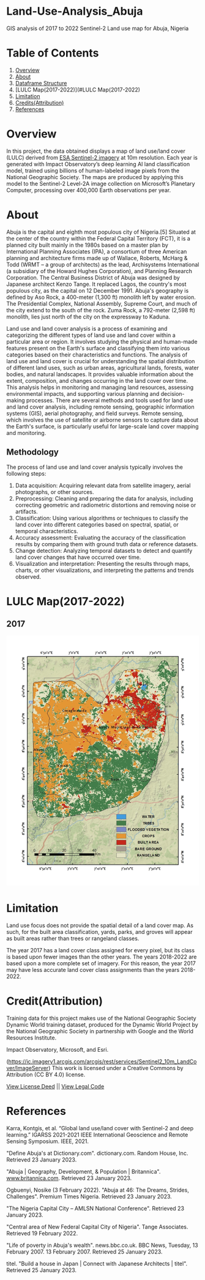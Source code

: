 # Land-Use-Analysis_Abuja
GIS analysis of 2017 to 2022 Sentinel-2 Land use map for Abuja, Nigeria 

# Table of Contents
1. [Overview](#Overview)
2. [About](#About)
3. [Dataframe Structure](#Dataframe-Structure)
4. [LULC Map(2017-2022)](#LULC Map(2017-2022)
5. [Limitation](#Limitation)
6. [Credits(Attribution)](#Credits(Attribution))
7. [References](#References)


 # Overview
In this project, the data obtained displays a map of land use/land cover (LULC) derived from [ESA Sentinel-2 imagery](https://livingatlas.arcgis.com/landcoverexplorer/#mapCenter=-83.21%2C34.332%2C4&mode=step&timeExtent=2017%2C2021&year=2017&downloadMode=true) at 10m resolution. Each year is generated with Impact Observatory’s deep learning AI land classification model, trained using billions of human-labeled image pixels from the National Geographic Society. The maps are produced by applying this model to the Sentinel-2 Level-2A image collection on Microsoft’s Planetary Computer, processing over 400,000 Earth observations per year.

# About
Abuja is the capital and eighth most populous city of Nigeria.[5] Situated at the center of the country within the Federal Capital Territory (FCT), it is a planned city built mainly in the 1980s based on a master plan by International Planning Associates (IPA), a consortium of three American planning and architecture firms made up of Wallace, Roberts, McHarg & Todd (WRMT – a group of architects) as the lead, Archisystems International (a subsidiary of the Howard Hughes Corporation), and Planning Research Corporation. The Central Business District of Abuja was designed by Japanese architect Kenzo Tange. It replaced Lagos, the country's most populous city, as the capital on 12 December 1991.
Abuja's geography is defined by Aso Rock, a 400-meter (1,300 ft) monolith left by water erosion. The Presidential Complex, National Assembly, Supreme Court, and much of the city extend to the south of the rock. Zuma Rock, a 792-meter (2,598 ft) monolith, lies just north of the city on the expressway to Kaduna.

Land use and land cover analysis is a process of examining and categorizing the different types of land use and land cover within a particular area or region. It involves studying the physical and human-made features present on the Earth's surface and classifying them into various categories based on their characteristics and functions.
The analysis of land use and land cover is crucial for understanding the spatial distribution of different land uses, such as urban areas, agricultural lands, forests, water bodies, and natural landscapes. It provides valuable information about the extent, composition, and changes occurring in the land cover over time. This analysis helps in monitoring and managing land resources, assessing environmental impacts, and supporting various planning and decision-making processes.
There are several methods and tools used for land use and land cover analysis, including remote sensing, geographic information systems (GIS), aerial photography, and field surveys. Remote sensing, which involves the use of satellite or airborne sensors to capture data about the Earth's surface, is particularly useful for large-scale land cover mapping and monitoring.

## Methodology
The process of land use and land cover analysis typically involves the following steps:

1. Data acquisition: Acquiring relevant data from satellite imagery, aerial photographs, or other sources.
2. Preprocessing: Cleaning and preparing the data for analysis, including correcting geometric and radiometric distortions and removing noise or artifacts.
3. Classification: Using various algorithms or techniques to classify the land cover into different categories based on spectral, spatial, or temporal characteristics.
4. Accuracy assessment: Evaluating the accuracy of the classification results by comparing them with ground truth data or reference datasets.
5. Change detection: Analyzing temporal datasets to detect and quantify land cover changes that have occurred over time.
6. Visualization and interpretation: Presenting the results through maps, charts, or other visualizations, and interpreting the patterns and trends observed.



# LULC Map(2017-2022)
## 2017
![LULC 2017](Abuja_LULC_2017.jpg)

# Limitation
Land use focus does not provide the spatial detail of a land cover map. As such, for the built area classification, yards, parks, and groves will appear as built areas rather than trees or rangeland classes.

The year 2017 has a land cover class assigned for every pixel, but its class is based upon fewer images than the other years. The years 2018-2022 are based upon a more complete set of imagery. For this reason, the year 2017 may have less accurate land cover class assignments than the years 2018-2022.


# Credit(Attribution)
Training data for this project makes use of the National Geographic Society Dynamic World training dataset, produced for the Dynamic World Project by the National Geographic Society in partnership with Google and the World Resources Institute.

Impact Observatory, Microsoft, and Esri.

(https://ic.imagery1.arcgis.com/arcgis/rest/services/Sentinel2_10m_LandCover/ImageServer)
This work is licensed under a Creative Commons by Attribution (CC BY 4.0) license.

[View License Deed](https://creativecommons.org/licenses/by/4.0/) || [View Legal Code](https://creativecommons.org/licenses/by/4.0/legalcode)


# References
Karra, Kontgis, et al. “Global land use/land cover with Sentinel-2 and deep learning.” IGARSS 2021-2021 IEEE International Geoscience and Remote Sensing Symposium. IEEE, 2021.

"Define Abuja's at Dictionary.com". dictionary.com. Random House, Inc. Retrieved 23 January 2023.

"Abuja | Geography, Development, & Population | Britannica". www.britannica.com. Retrieved 23 January 2023.

Ogbuenyi, Nosike (3 February 2022). "Abuja at 46: The Dreams, Strides, Challenges". Premium Times Nigeria. Retrieved 23 January 2023.

"The Nigeria Capital City – AMLSN National Conference". Retrieved 23 January 2023.

"Central area of New Federal Capital City of Nigeria". Tange Associates. Retrieved 19 February 2022.

"Life of poverty in Abuja's wealth". news.bbc.co.uk. BBC News, Tuesday, 13 February 2007. 13 February 2007. Retrieved 25 January 2023.

titel. "Build a house in Japan | Connect with Japanese Architects | titel". Retrieved 25 January 2023.


